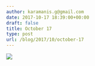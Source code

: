 ```yaml
---
author: karamanis.g@gmail.com
date: 2017-10-17 18:39:00+00:00
draft: false
title: October 17
type: post
url: /blog/2017/10/october-17
---
```




  
   ![](https://images.squarespace-cdn.com/content/v1/4f3f61bae4b063b909445965/1508257441983-ZKMAY37Z2RNRVHKOQY1D/ke17ZwdGBToddI8pDm48kF9aEDQaTpZHfWEO2zppK7Z7gQa3H78H3Y0txjaiv_0fDoOvxcdMmMKkDsyUqMSsMWxHk725yiiHCCLfrh8O1z5QPOohDIaIeljMHgDF5CVlOqpeNLcJ80NK65_fV7S1UX7HUUwySjcPdRBGehEKrDf5zebfiuf9u6oCHzr2lsfYZD7bBzAwq_2wCJyqgJebgg/IMG_2456.jpg?format=original)

  


